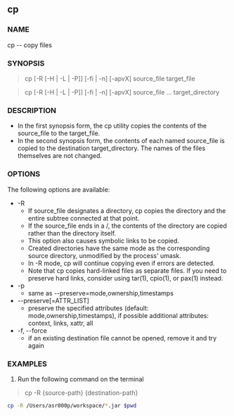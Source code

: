 ## cp


### NAME
cp -- copy files

### SYNOPSIS
> cp [-R [-H | -L | -P]] [-fi | -n] [-apvX] source_file target_file

> cp [-R [-H | -L | -P]] [-fi | -n] [-apvX] source_file ... target_directory

### DESCRIPTION
- In the first synopsis form, the cp utility copies the contents of the source_file to the target_file.  
- In the second synopsis form, the contents of each named source_file is copied to the destination target_directory.  The names of the files themselves are not changed. 


### OPTIONS
The following options are available:
* -R    
  * If source_file designates a directory, cp copies the directory and the entire subtree connected at that point.  
  * If the source_file ends in a /, the contents of the directory are copied rather than the directory itself. 
  * This option also causes symbolic links to be copied.  
  * Created directories have the same mode as the corresponding source directory, unmodified by the process' umask.
  * In -R mode, cp will continue copying even if errors are detected.
  * Note that cp copies hard-linked files as separate files.  If you need to preserve hard links, consider using tar(1), cpio(1), or pax(1) instead.
* -p
  * same as --preserve=mode,ownership,timestamps
* --preserve[=ATTR_LIST]
  * preserve the specified attributes (default: mode,ownership,timestamps), if possible additional attributes: context, links, xattr, all
* -f, --force
  * if an existing destination file cannot be opened, remove it and try again

### EXAMPLES

1. Run the following command on the terminal

> cp -R {source-path} {destination-path}

```bash
cp -R /Users/asr000p/workspace/*.jar $pwd
```

